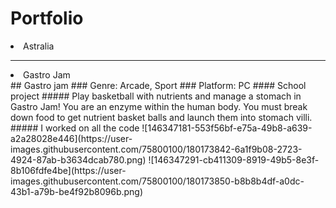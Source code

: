 # Portfolio

<li href = "https://github.com/MarcoBalletta/Astralia">Astralia</li>


----------------------------------------------------------------------------------------------------------------------------------------------------------

<li>Gastro Jam</li>
## Gastro jam
### Genre: Arcade, Sport
### Platform: PC
#### School project
##### Play basketball with nutrients and manage a stomach in Gastro Jam! You are an enzyme within the human body. You must break down food to get nutrient basket balls and launch them into stomach villi.
##### I worked on all the code
![146347181-553f56bf-e75a-49b8-a639-a2a28028e446](https://user-images.githubusercontent.com/75800100/180173842-6a1f9b08-2723-4924-87ab-b3634dcab780.png)
![146347291-cb411309-8919-49b5-8e3f-8b106fdfe4be](https://user-images.githubusercontent.com/75800100/180173850-b8b8b4df-a0dc-43b1-a79b-be4f92b8096b.png)
